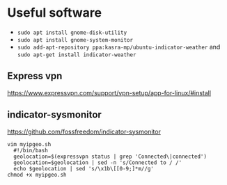 # Useful software
- `sudo apt install gnome-disk-utility`
- `sudo apt install gnome-system-monitor`
- `sudo add-apt-repository ppa:kasra-mp/ubuntu-indicator-weather` and `sudo apt-get install indicator-weather`

## Express vpn
https://www.expressvpn.com/support/vpn-setup/app-for-linux/#install

## indicator-sysmonitor
https://github.com/fossfreedom/indicator-sysmonitor

```
vim myipgeo.sh
  #!/bin/bash
  geolocation=$(expressvpn status | grep 'Connected\|connected')
  geolocation=$geolocation | sed -n 's/Connected to / /'
  echo $geolocation | sed 's/\x1b\[[0-9;]*m//g'
chmod +x myipgeo.sh
```
